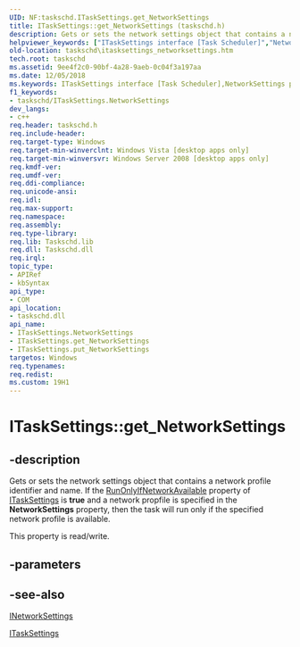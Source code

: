 ```yaml
---
UID: NF:taskschd.ITaskSettings.get_NetworkSettings
title: ITaskSettings::get_NetworkSettings (taskschd.h)
description: Gets or sets the network settings object that contains a network profile identifier and name.
helpviewer_keywords: ["ITaskSettings interface [Task Scheduler]","NetworkSettings property","ITaskSettings.NetworkSettings","ITaskSettings.get_NetworkSettings","ITaskSettings::NetworkSettings","ITaskSettings::get_NetworkSettings","ITaskSettings::put_NetworkSettings","NetworkSettings property [Task Scheduler]","NetworkSettings property [Task Scheduler]","ITaskSettings interface","get_NetworkSettings","taskschd.itasksettings_networksettings","taskschd/ITaskSettings::NetworkSettings","taskschd/ITaskSettings::get_NetworkSettings","taskschd/ITaskSettings::put_NetworkSettings"]
old-location: taskschd\itasksettings_networksettings.htm
tech.root: taskschd
ms.assetid: 9ee4f2c0-90bf-4a28-9aeb-0c04f3a197aa
ms.date: 12/05/2018
ms.keywords: ITaskSettings interface [Task Scheduler],NetworkSettings property, ITaskSettings.NetworkSettings, ITaskSettings.get_NetworkSettings, ITaskSettings::NetworkSettings, ITaskSettings::get_NetworkSettings, ITaskSettings::put_NetworkSettings, NetworkSettings property [Task Scheduler], NetworkSettings property [Task Scheduler],ITaskSettings interface, get_NetworkSettings, taskschd.itasksettings_networksettings, taskschd/ITaskSettings::NetworkSettings, taskschd/ITaskSettings::get_NetworkSettings, taskschd/ITaskSettings::put_NetworkSettings
f1_keywords:
- taskschd/ITaskSettings.NetworkSettings
dev_langs:
- c++
req.header: taskschd.h
req.include-header: 
req.target-type: Windows
req.target-min-winverclnt: Windows Vista [desktop apps only]
req.target-min-winversvr: Windows Server 2008 [desktop apps only]
req.kmdf-ver: 
req.umdf-ver: 
req.ddi-compliance: 
req.unicode-ansi: 
req.idl: 
req.max-support: 
req.namespace: 
req.assembly: 
req.type-library: 
req.lib: Taskschd.lib
req.dll: Taskschd.dll
req.irql: 
topic_type:
- APIRef
- kbSyntax
api_type:
- COM
api_location:
- taskschd.dll
api_name:
- ITaskSettings.NetworkSettings
- ITaskSettings.get_NetworkSettings
- ITaskSettings.put_NetworkSettings
targetos: Windows
req.typenames: 
req.redist: 
ms.custom: 19H1
---
```


# ITaskSettings::get_NetworkSettings


## -description


Gets or sets the network settings object that contains a network profile identifier and name. If the <a href="https://docs.microsoft.com/windows/desktop/api/taskschd/nf-taskschd-itasksettings-get_runonlyifnetworkavailable">RunOnlyIfNetworkAvailable</a> property of <a href="https://docs.microsoft.com/windows/desktop/api/taskschd/nn-taskschd-itasksettings">ITaskSettings</a> is  <b>true</b> and a network propfile is specified in the <b>NetworkSettings</b> property, then the task will run only if the specified network profile is available.

This property is read/write.


## -parameters


## -see-also




<a href="https://docs.microsoft.com/windows/desktop/api/taskschd/nn-taskschd-inetworksettings">INetworkSettings</a>



<a href="https://docs.microsoft.com/windows/desktop/api/taskschd/nn-taskschd-itasksettings">ITaskSettings</a>
 

 


